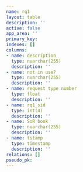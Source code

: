 ```yaml
---
name: rq1
layout: table
description: ''
active: false
app_area: ''
primary_key: 
indexes: []
columns:
- name: description
  type: nvarchar(255)
  description: ''
- name: not in use?
  type: nvarchar(255)
  description: ''
- name: request type number
  type: float
  description: ''
- name: rq1_sid
  type: int(4)
  description: ''
- name: SoR book
  type: nvarchar(255)
  description: ''
- name: tstamp
  type: timestamp
  description: ''
relations: []
pseudo_pk: 
---
```


